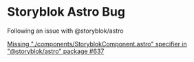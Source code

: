 # Storyblok Astro Bug

Following an issue with @storyblok/astro

[Missing "./components/StoryblokComponent.astro" specifier in "@storyblok/astro" package #637](https://github.com/storyblok/storyblok-astro/issues/637#issue-2095019455)

